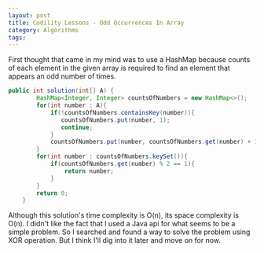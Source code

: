 ```yaml
---
layout: post
title: Codility Lessons - Odd Occurrences In Array
category: Algorithms
tags:
---
```


First thought that came in my mind was to use a HashMap because counts of each element in the given array is required to find an element that appears an odd number of times.


```java
public int solution(int[] A) {
        HashMap<Integer, Integer> countsOfNumbers = new HashMap<>();
        for(int number : A){
            if(!countsOfNumbers.containsKey(number)){
               countsOfNumbers.put(number, 1);
               continue;
            }
            countsOfNumbers.put(number, countsOfNumbers.get(number) + 1);
        }
        for(int number : countsOfNumbers.keySet()){
            if(countsOfNumbers.get(number) % 2 == 1){
                return number;
            }
        }
        return 0;
    }
```

Although this solution's time complexity is O(n), its space complexity is O(n). I didn't like the fact that I used a Java api for what seems to be a simple problem. So I searched and found a way to solve the problem using XOR operation. But I think I'll dig into it later and move on for now.
